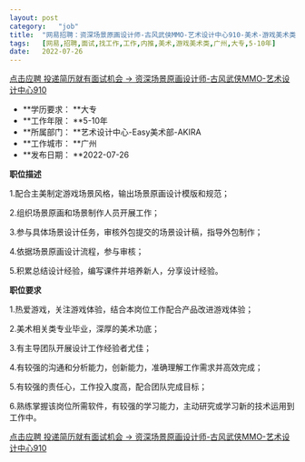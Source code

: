 ```yaml
---
layout:	post
category:	"job"
title:	"网易招聘：资深场景原画设计师-古风武侠MMO-艺术设计中心910-美术-游戏美术类-广州大专5-10年"
tags:	[网易,招聘,面试,找工作,工作,内推,美术,游戏美术类,广州,大专,5-10年]
date:	2022-07-26
---
```


[点击应聘 投递简历就有面试机会 ->  资深场景原画设计师-古风武侠MMO-艺术设计中心910](http://mobile.bole.netease.com/bole/boleDetail?id=41823&employeeId=346f03c3cda5f04c&key=all)



- **学历要求： **大专
- **工作年限： **5-10年
- **所属部门： **艺术设计中心-Easy美术部-AKIRA
- **工作城市： **广州
- **发布日期： **2022-07-26



**职位描述**

1.配合主美制定游戏场景风格，输出场景原画设计模版和规范；

2.组织场景原画和场景制作人员开展工作；

3.参与具体场景设计任务，审核外包提交的场景设计稿，指导外包制作；

4.依据场景原画设计流程，参与审核；

5.积累总结设计经验，编写课件并培养新人，分享设计经验。



**职位要求**

1.热爱游戏，关注游戏体验，结合本岗位工作配合产品改进游戏体验；

2.美术相关类专业毕业，深厚的美术功底；

3.有主导团队开展设计工作经验者尤佳；

4.有较强的沟通和分析能力，创新能力，准确理解工作需求并高效完成；

5.有较强的责任心，工作投入度高，配合团队完成目标；

6.熟练掌握该岗位所需软件，有较强的学习能力，主动研究或学习新的技术运用到工作中。



[点击应聘 投递简历就有面试机会 ->  资深场景原画设计师-古风武侠MMO-艺术设计中心910](http://mobile.bole.netease.com/bole/boleDetail?id=41823&employeeId=346f03c3cda5f04c&key=all)